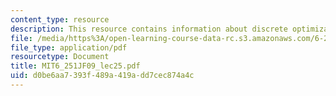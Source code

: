```yaml
---
content_type: resource
description: This resource contains information about discrete optimization II.
file: /media/https%3A/open-learning-course-data-rc.s3.amazonaws.com/6-251j-introduction-to-mathematical-programming-fall-2009/d0be6aa7393f489a419add7cec874a4c_MIT6_251JF09_lec25.pdf
file_type: application/pdf
resourcetype: Document
title: MIT6_251JF09_lec25.pdf
uid: d0be6aa7-393f-489a-419a-dd7cec874a4c
---
```

